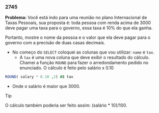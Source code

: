 ### 2745

**Problema:**  Você está indo para uma reunião no plano Internacional de Taxas Pessoais, sua proposta é: toda pessoa com renda acima de 3000 deve pagar uma taxa para o governo, essa taxa é 10% do que ela ganha.

Portanto, mostre o nome da pessoa e o valor que ela deve pagar para o governo com a precisão de duas casas decimais.

- No começo do `SELECT` coloquei as colunas que vou utilizar: `name` e `tax`.
    - A `tax` é uma nova coluna que deve exibir o resultado do cálculo. Chamei a função `ROUND` para fazer o arredondamento pedido no enunciado. O cálculo é feito pelo salário x 0.10

```sql
ROUND( salary * 0.10 ,2) AS tax
```

- Onde o salário é maior que 3000.

>[!TIP]
>O cálculo também poderia ser feito assim: (salário * 10)/100.